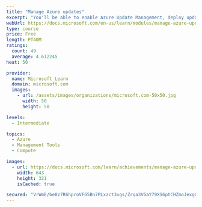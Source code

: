 ```yaml
---
title: "Manage Azure updates"
excerpt: "You'll be able to enable Azure Update Management, deploy updates, review an update assessment, and manage updates for your Azure VMs."
webUrl: https://docs.microsoft.com/en-us/learn/modules/manage-azure-updates/
type: course
price: Free
length: PT40M
ratings:
  count: 49
  average: 4.612245
heat: 50

provider:
  name: Microsoft Learn
  domain: microsoft.com
  images:
    - url: /assets/images/organizations/microsoft.com-50x50.jpg
      width: 50
      height: 50

levels:
  - Intermediate

topics:
  - Azure
  - Management Tools
  - Compute

images:
  - url: https://docs.microsoft.com/learn/achievements/manage-azure-updates-social.png
    width: 643
    height: 321
    isCached: true

secured: "VrWmE/be8z7R6hproVFG5Bn7PLxzct3vgs/Zrqa3VGaY79XS6ptCHZmoJexgGHkn5Qz2ZGYjM+r0F/xR+doBz+mAdE+3A2fgpf4KtXZPLOh8hV11QWWMagtcKeIowVYYbKCrBnLTSjLIk9cICUQlcpW588Ks32ufJFiZka2zfmxtsgaaMHGVtWdjRUs5dwgmEn8dYPf8J77V8czJfepsH0n83lSm7261DfkWNZ/evv1q+B7+9jSpFbyXlPNDPxt5wVFS5WrCJzlLYnDMWGexgz5sneZOyAWkVFMWYO7XmO1hmJTHs+lmj2gbKaDLBhfBGcfXDoouwCdbrgzlhbRhalR/aA4j2rst3HfmGDcTjNyOJCQLuwhfF/melCQz3+EI9XfQgTCrbScs1ggpRn3aU4SWH2b2kBtIw124x7JVmmU=;2n5cnnU7r9ZEtvjrikuHIg=="
---
```


